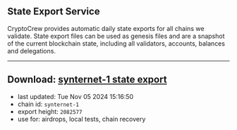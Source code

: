 ## State Export Service
CryptoCrew provides automatic daily state exports for all chains we validate. State export files can be used as genesis files and are a snapshot of the current blockchain state, including all validators, accounts, balances and delegations.

---
**Download: [synternet-1 state export](https://dl-eu2.ccvalidators.com/SERVICE/synternet/synternet-1_export_2082577.json)**
---

- last updated: Tue Nov 05 2024 15:16:50
- chain id: `synternet-1`
- export height: `2082577`
- use for: airdrops, local tests, chain recovery
